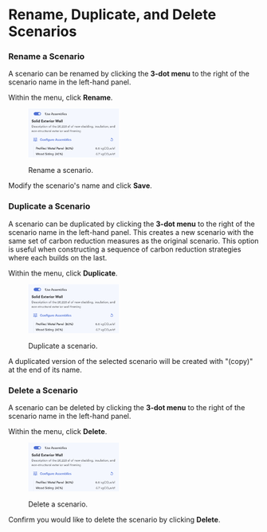 # Rename, Duplicate, and Delete Scenarios

### Rename a Scenario

A scenario can be renamed by clicking the **3-dot menu** to the right of the scenario name in the left-hand panel.&#x20;

Within the menu, click **Rename**.

<div align="left"><figure><img src="../../.gitbook/assets/image (14).png" alt="" width="182"><figcaption><p>Rename a scenario.</p></figcaption></figure></div>

Modify the scenario's name and click **Save**.

### Duplicate a Scenario

A scenario can be duplicated by clicking the **3-dot menu** to the right of the scenario name in the left-hand panel. This creates a new scenario with the same set of carbon reduction measures as the original scenario. This option is useful when constructing a sequence of carbon reduction strategies where each builds on the last.

Within the menu, click **Duplicate**.

<div align="left"><figure><img src="../../.gitbook/assets/image (14).png" alt="" width="182"><figcaption><p>Duplicate a scenario.</p></figcaption></figure></div>

A duplicated version of the selected scenario will be created with "(copy)" at the end of its name.

### Delete a Scenario

A scenario can be deleted by clicking the **3-dot menu** to the right of the scenario name in the left-hand panel.&#x20;

Within the menu, click **Delete**.

<div align="left"><figure><img src="../../.gitbook/assets/image (14).png" alt="" width="182"><figcaption><p>Delete a scenario.</p></figcaption></figure></div>

Confirm you would like to delete the scenario by clicking **Delete**.
